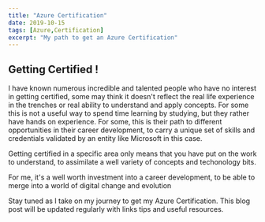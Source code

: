```yaml
---
title: "Azure Certification"
date: 2019-10-15
tags: [Azure,Certification]
excerpt: "My path to get an Azure Certification"
---
```


## Getting Certified !

I have known numerous incredible and talented people who have no interest in getting certified, some may think it doesn't reflect the real life experience in the trenches or real ability to understand and apply concepts. For some this is not a useful way to spend time learning by studying, but they rather have hands on experience.
For some, this is their path to different opportunities in their career development, to carry a unique set of skills and credentials validated by an entity like Microsoft in this case.

Getting certified in a specific area only means that you have put on the work to understand, to assimilate a well variety of concepts and techonology bits. 

For me, it's a well worth investment into a career development, to be able to merge  into a world of digital change and evolution

Stay tuned as I take on my journey to get my Azure Certification.  This blog post will be updated regularly with links tips and useful resources.